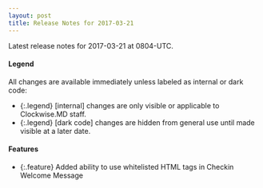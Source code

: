 ```yaml
---
layout: post
title: Release Notes for 2017-03-21
---
```


Latest release notes for 2017-03-21 at 0804-UTC.

<div class='legend' markdown='1'>

#### Legend

All changes are available immediately unless labeled as internal or dark code:

- {:.legend} [internal] changes are only visible or applicable to Clockwise.MD staff.
- {:.legend} [dark code] changes are hidden from general use until made visible at a later date.

</div>

<div class='features' markdown='1'>

#### Features

- {:.feature} Added ability to use whitelisted HTML tags in Checkin Welcome Message

</div>

